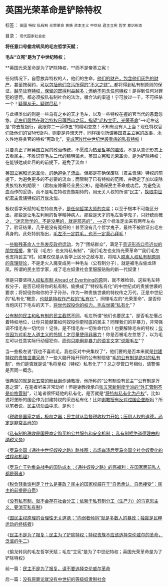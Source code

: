# 英国光荣革命是铲除特权

标签： `英国` `特权` `私有制` `光荣革命` `贵族` `资本主义` `中世纪` `君主立宪` `哲学` `意识形态` 

目录： `现代国家社会史`

**将任意口号偷龙转凤的毛左哲学天赋**；

**毛左“立宪”是为了中世纪特权；**

**英国光荣革命是为了铲除特权，**而不是帝基立宪！



任何情况下，自愿放弃特权的人，他们的生命，[他们的财产，包含他们灰色的财产](../../../2009/10/22/大赦腐败的成本边界和民主妥协的收益确定.md)，甚至按契约，[可以包括他们贪污所得的“不义之财”，](../../../2010/9/20/既得利益和私有制的“疑罪从无，疑财尽私”.md)都将得到私有制原则的保证。[越早放弃特权，保留的既得利益越多；但绝不包含任何特权](../../../2009/8/28/已得利益者不是敌人而是盟友！.md)！是得到任何对罪犯的惩罚，都必须按私有制社会的法治，循合法的渠道！宁可放过一千，不可枉杀一个！[疑罪从无，疑财尽私](../../../2010/9/20/既得利益和私有制的“疑罪从无，疑财尽私”.md)！

与此相类似的则是一些乌有之乡的天才毛左，以及一些特权在握的官当代的愚蠢忽悠。[毛左们居然在政治特权日薄西山之际，指望“毛权立宪，光荣革命](../../../2010/3/2/封建社会的权力世袭.md)”——>毛左这是“你去抢银行，我跟你二一添作五”的精明忽悠！不知有没有人上当？现任特权官们及他们的官N代衙内，则更是异想天开，同样援引[所谓英国君主立宪的故事](../../../2009/7/21/混水便于摸鱼，特权等于产权.md)，永久性地将贪官的特权“宪政化”，[变成官N代中世纪世袭贵族的私有特权](../../../2010/9/17/最根本的腐败：国企父母离退子女顶替.md)！



只要真正了解英国立宪的政治传统，不愿成为[热爱哲学的脑残](../../../2010/2/3/迷恋哲学不是邪恶的，就是没用的.md)，不是从意识形态上去看民主，不难识穿毛左二代的精明骗术。英国立宪和光荣革命，是为铲除特权；在能够达成此目的的前提下，避免了流血！

[英国立宪和光荣革命，的确避免了流血](../../../2011/3/11/光荣革命的敌人和治乱循环.md)，但那是在确保废除（君主贵族）特权的前提下，为避免更多的不必要的流血；而限制了已有特权的范围，并确定了加以废除贵族特权的期限！（君权废除需经全民公决）。是确保民主革命成功后，为避免流血而作的妥协，而不是毛左特权贵族期待的，用无关人权的所谓“民主”，[换取中世纪君主贵族特权的万世永恒](../../../2011/9/4/中世纪的联合国,教皇垂拱而欧洲“治”.md)。

极权哲学天赋的毛左特权鬼子，[是任何哲学大师的克星](../../../2011/3/1/哲学是聪明人的避难所.md)；以至于根本不可能区分出，那些是让毛左利用的哲学精神病人，那些是天才的毛左哲学鬼子，只好统而概之[，“迷恋哲学的，不是没用的，就是邪恶的”，——>](../../../2010/2/3/迷恋哲学不是邪恶的，就是没用的.md)这个标准定出来有两年左右了，验证结果，几乎是没有冤枉的！甚至没有几个哲学鬼子，最终不被验证出毛左真身的。此处特别指出，[毛左不一定姓毛，也不一定真心拜毛](../../../2010/6/23/毛左真的姓“毛”吗.md)！

一[些脑残革命人士热衷反政府运动](../../../2010/5/14/唯恐天下不乱的革命家.md)，为了“团结群众”，满足于[意识形态口号近似的朋党相援](../../../2010/4/16/朋党相援之“你是咱们一伙的吗”.md)，象“我（毛左）也支持私有制”，“我们毛左也支持光荣革命”“我们毛左也支持民主”时。如果仅仅是从哲学上区分之敌与友，将陷入[脱离人权私有制原则的真理辩论](../../../2011/4/25/“我的观点我作主”和理性主义的权威.md)，不是走火入魔变成另一种毛左（公有制分子），就是被毛左偷龙转凤，所谓的民主哲学家，成了毛左奴隶社会里服服贴贴的新一代奴隶！

但是只要坚持[人权私有制 Ahead
of
Everthing的原](../../../2011/10/8/实在法是公有制的唯一合理依据.md)则，就不难检验，这些毛左特权分子，是否已经将你的私有制，偷换成了“特权私有化”的中世纪式的贵族世袭的要求；将奴役你和你的子子孙孙，作为一种贵族世袭的特权传之万代，正是中世纪的“私有化”概念，[也就是特权作产权的“私有化](../../../2009/7/21/混水便于摸鱼，特权等于产权.md)”。同理毛左的“光荣革命”，是否你当炮灰打下毛左的天下，[将世代奴役你的权力，毛左世袭“私有化](../../../2010/3/2/封建社会的权力世袭.md)”？

[公有制的民主和私有制的民主截然不同](../../../2011/10/19/公有制的税收，是绝对的权力.md)，毛左所谓“他们也要民主”，是否毛左僭占着特权地位，让你只能献策如何奴役你更彻底的民主？同理我们的非暴力，非常强调不惜毛左一切代价！记住，是不惜毛左一切生命代价！也要解除毛左的特权；[仅仅因为对毛左人道主义的怜悯！才尽量使用非暴力](../../../2011/4/14/即使是对敌人也应该客观公正.md)！你是否被毛左忽悠了，以为毛左可以任意实际行动侵犯你，[而你只能用非暴力的语言文字“说服毛左](../../../2011/2/6/以暴易暴是暴力；以武制暴非暴力.md)”？

当一些极左说“我也不喜欢毛，我也反对中央集权了”，他们要的是否本来就是[封建特权的贵族世袭采邑](../../../2011/10/19/罗马帝国《通往中世纪奴役之路》经济路线图.md)？一些大脑开始开窍的公有制信徒“[毛的公有制是绝对的私有制](http://blog.sina.com.cn/s/blog_613f78390100y0h1.html)”，他们是否就是说“毛将皇权（特权）私有化了”？总之尽管口号相似，请警惕是否同一概念。

很典型的就[是张五常的粉丝谢作诗教](../../../2009/7/27/离不开哲学理论的文化离不开权威的N代宗师.md)授，他所称的“公有制没有民主”“公有制是万恶之源”，在笔者听来非常动听！但是谢教授承自[张五常新制度学派的“外汇管制不是价格管制](../../../2011/7/21/经济学的良心就是据理力争　Vs&nbsp;第一流的猪狗.md)”，让笔者很怀疑他的私有化，是否就是“[将特权私有化为产权](../../../2009/7/31/特权的经济学含义及利益演绎.md)”。比如说将垄断的国企作为封建特权的采邑私有化！比如[谢教授有反对过国企垄断吗](../../../2009/8/1/放弃国企垄断去特权，让民企对税收作出贡献.md)？所以笔者说，[民主切勿曲中求](http://darthvad.blog.sohu.com/132380956.html)，是也！

《[税收是国家之威，极权之器；民主就从监督税收权力开始；压倒人权的道德，必定是非常高尚的](../../../2011/10/19/税收是极权之利器,民主从监督税权开始.md)》

《[私有制的税收是国民商定购买的公共服务和安全机制；
私有制拒绝道德理由的纳税义务](../../../2011/10/19/公有制的税收，是绝对的权力.md)》

《[罗马帝国《通往中世纪奴役之路》路线图；市场崩溃后罗马帝国全社会奴隶化的过程和机理](../../../2011/10/19/罗马帝国《通往中世纪奴役之路》经济路线图.md)》

《[罗马亡于钓鱼岛战争的国防成本；《通往奴役之路》的高福利；在国家面前私人都是弱者](../../../2011/10/19/罗马亡于爱国主义，美国可能亡于“向弱者倾斜”.md)》

《[税负轻重谁判定？什么是暴政？民主的国家权威在于“自愿承认，自愿接受”；民主的前提是自愿](../../../2011/10/20/税负轻重谁判？民主的国家权威那里来？.md)》

《[没有私有制，就不会存在社会分工；依赖于私有制分工（生产力）的马克思主义，要消灭私有制](../../../2011/10/20/没有私有制就不存在社会分工；马克思主义的自相矛盾；.md)》

《[国民主权原理的合理性无关道德；“向弱者倾斜”就是多数人的暴政；独裁是民粹运动的终结者](../../../2011/10/20/“向弱者倾斜”就是多数的暴政；独裁是民粹的终结者.md)》

《[民主不是为了报复；民主为了铲除特权；特权贵族不应该选择克伦威尔的革命，泛滥的牛二](../../../2011/10/21/民主不是为了报复，请不要选择克伦威尔革命.md)》

《偷龙转凤的毛左哲学天赋；毛左“立宪”是为了中世纪特权；英国光荣革命是为了铲除特权》



前一篇：[民主不是为了报复，请不要选择克伦威尔革命](../../../2011/10/21/民主不是为了报复，请不要选择克伦威尔革命.md)

后一篇：[没有原罪论就没有中世纪的等级奴隶制社会](../../../2011/10/21/没有原罪论就没有中世纪的等级奴隶制社会.md)